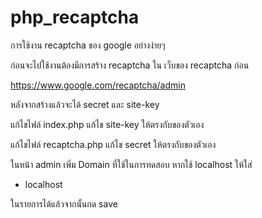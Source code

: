 # php_recaptcha
การใช้งาน recaptcha ของ google อย่างง่ายๆ

ก่อนจะไปใช้งานต้องมีการสร้าง recaptcha ใน เว็บของ recaptcha ก่อน 

https://www.google.com/recaptcha/admin

หลังจากสร้างแล้วจะได้ secret และ site-key 

แก้ไขไฟล์ index.php แก้ไข site-key ให้ตรงกับของตัวเอง

แก้ไขไฟล์ recaptcha.php แก้ไข secret ให้ตรงกับของตัวเอง 

ในหน้า admin
เพิ่ม Domain ที่ใช้ในการทดสอบ หากใช้ localhost ให้ใส่ 

- localhost

ในรายการได้แล้วจากนั้นกด save 
